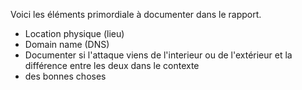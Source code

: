 Voici les éléments primordiale à documenter dans le rapport.

- Location physique (lieu)
- Domain name (DNS)
- Documenter si l'attaque viens de l'interieur ou de l'extérieur et la différence entre les deux dans le contexte
- des bonnes choses
